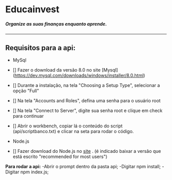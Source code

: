 # __Educainvest__
##### Organize as suas finanças enquanto aprende.
---

## Requisitos para a api:

* MySql
- [] Fazer o download da versão 8.0 no site [Mysql] (https://dev.mysql.com/downloads/windows/installer/8.0.html)

- [] Durante a instalação, na tela "Choosing a Setup Type", selecionar a opção "Full"

- [] Na tela "Accounts and Roles", defina uma senha para o usuário root

- [] Na tela "Connect to Server", digite sua senha root e clique em check para continuar

- [] Abrir o workbench, copiar lá o conteúdo do script (api/scriptbanco.txt) e clicar na seta para rodar o código.


* Node.js
- [] Fazer download do Node.js no [site](https://nodejs.org/en) . 
(é indicado baixar a versão que está escrito "recommended for most users")

__Para rodar a api:__
-Abrir o prompt dentro da pasta api;
-Digitar npm install;
-Digitar npm index.js;